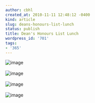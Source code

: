 ```yaml
---
author: cbhl
created_at: 2010-11-11 12:48:12 -0400
kind: article
slug: deans-honours-list-lunch
status: publish
title: Dean's Honours List Lunch
wordpress_id: '701'
tags:
- '365'
---
```


![image](http://images.azuresky.ca/blog/wp-content/uploads/2010/11/wpid-IMG_20101111_125126.jpg)\
\
![image](http://images.azuresky.ca/blog/wp-content/uploads/2010/11/wpid-IMG_20101111_131839.jpg)\
\
![image](http://images.azuresky.ca/blog/wp-content/uploads/2010/11/wpid-IMG_20101111_131858.jpg)\
\
![image](http://images.azuresky.ca/blog/wp-content/uploads/2010/11/wpid-IMG_20101111_124343.jpg)
